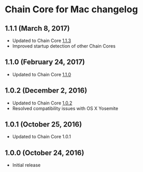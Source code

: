 # Chain Core for Mac changelog

## 1.1.1 (March 8, 2017)

* Updated to Chain Core [1.1.3](https://github.com/chain/chain/blob/1.1-stable/CHANGELOG.md#1.1.3)
* Improved startup detection of other Chain Cores

## 1.1.0 (February 24, 2017)

* Updated to Chain Core [1.1.0](https://github.com/chain/chain/blob/1.1-stable/CHANGELOG.md#1.1.0)

## 1.0.2 (December 2, 2016)

* Updated to Chain Core [1.0.2](https://github.com/chain/chain/blob/1.0-stable/CHANGELOG.md#1.0.2)
* Resolved compatibility issues with OS X Yosemite

## 1.0.1 (October 25, 2016)

* Updated to Chain Core 1.0.1

## 1.0.0 (October 24, 2016)

* Initial release
